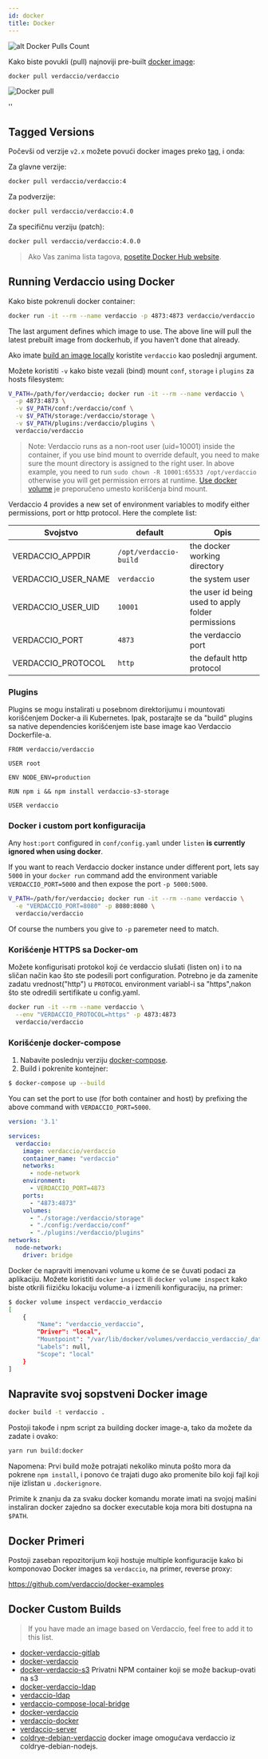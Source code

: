 ```yaml
---
id: docker
title: Docker
---
```


![alt Docker Pulls Count](https://dockeri.co/image/verdaccio/verdaccio "Docker Pulls Count")

Kako biste povukli (pull) najnoviji pre-built [docker image](https://hub.docker.com/r/verdaccio/verdaccio/):

```bash
docker pull verdaccio/verdaccio
```

![Docker pull](assets/docker_verdaccio.gif)

<div id="codefund">''</div>

## Tagged Versions

Počevši od verzije `v2.x` možete povući docker images preko [tag](https://hub.docker.com/r/verdaccio/verdaccio/tags/), i onda:

Za glavne verzije:

```bash
docker pull verdaccio/verdaccio:4
```

Za podverzije:

```bash
docker pull verdaccio/verdaccio:4.0
```

Za specifičnu verziju (patch):

```bash
docker pull verdaccio/verdaccio:4.0.0
```

> Ako Vas zanima lista tagova, [posetite Docker Hub website](https://hub.docker.com/r/verdaccio/verdaccio/tags/).

## Running Verdaccio using Docker

Kako biste pokrenuli docker container:

```bash
docker run -it --rm --name verdaccio -p 4873:4873 verdaccio/verdaccio
```

The last argument defines which image to use. The above line will pull the latest prebuilt image from dockerhub, if you haven't done that already.

Ako imate [build an image locally](#build-your-own-docker-image) koristite `verdaccio` kao poslednji argument.

Možete koristiti `-v` kako biste vezali (bind) mount `conf`, `storage` i `plugins` za hosts filesystem:

```bash
V_PATH=/path/for/verdaccio; docker run -it --rm --name verdaccio \
  -p 4873:4873 \
  -v $V_PATH/conf:/verdaccio/conf \
  -v $V_PATH/storage:/verdaccio/storage \
  -v $V_PATH/plugins:/verdaccio/plugins \
  verdaccio/verdaccio
```

> Note: Verdaccio runs as a non-root user (uid=10001) inside the container, if you use bind mount to override default, you need to make sure the mount directory is assigned to the right user. In above example, you need to run `sudo chown -R 10001:65533 /opt/verdaccio` otherwise you will get permission errors at runtime. [Use docker volume](https://docs.docker.com/storage/volumes/) je preporučeno umesto korišćenja bind mount.

Verdaccio 4 provides a new set of environment variables to modify either permissions, port or http protocol. Here the complete list:

| Svojstvo              | default                | Opis                                               |
| --------------------- | ---------------------- | -------------------------------------------------- |
| VERDACCIO_APPDIR      | `/opt/verdaccio-build` | the docker working directory                       |
| VERDACCIO_USER_NAME | `verdaccio`            | the system user                                    |
| VERDACCIO_USER_UID  | `10001`                | the user id being used to apply folder permissions |
| VERDACCIO_PORT        | `4873`                 | the verdaccio port                                 |
| VERDACCIO_PROTOCOL    | `http`                 | the default http protocol                          |

### Plugins

Plugins se mogu instalirati u posebnom direktorijumu i mountovati korišćenjem Docker-a ili Kubernetes. Ipak, postarajte se da "build" plugins sa native dependencies korišćenjem iste base image kao Verdaccio Dockerfile-a.

```docker
FROM verdaccio/verdaccio

USER root

ENV NODE_ENV=production

RUN npm i && npm install verdaccio-s3-storage

USER verdaccio
```

### Docker i custom port konfiguracija

Any `host:port` configured in `conf/config.yaml` under `listen` **is currently ignored when using docker**.

If you want to reach Verdaccio docker instance under different port, lets say `5000` in your `docker run` command add the environment variable `VERDACCIO_PORT=5000` and then expose the port `-p 5000:5000`.

```bash
V_PATH=/path/for/verdaccio; docker run -it --rm --name verdaccio \
  -e "VERDACCIO_PORT=8080" -p 8080:8080 \  
  verdaccio/verdaccio
```

Of course the numbers you give to `-p` paremeter need to match.

### Korišćenje HTTPS sa Docker-om

Možete konfigurisati protokol koji će verdaccio slušati (listen on) i to na sličan način kao što ste podesili port configuration. Potrebno je da zamenite zadatu vrednost("http") u `PROTOCOL` environment variabl-i sa "https",nakon što ste odredili sertifikate u config.yaml.

```bash
docker run -it --rm --name verdaccio \
  --env "VERDACCIO_PROTOCOL=https" -p 4873:4873
  verdaccio/verdaccio
```

### Korišćenje docker-compose

1. Nabavite poslednju verziju [docker-compose](https://github.com/docker/compose).
2. Build i pokrenite kontejner:

```bash
$ docker-compose up --build
```

You can set the port to use (for both container and host) by prefixing the above command with `VERDACCIO_PORT=5000`.

```yaml
version: '3.1'

services:
  verdaccio:
    image: verdaccio/verdaccio
    container_name: "verdaccio"
    networks:
      - node-network
    environment:
      - VERDACCIO_PORT=4873
    ports:
      - "4873:4873"
    volumes:
      - "./storage:/verdaccio/storage"
      - "./config:/verdaccio/conf"
      - "./plugins:/verdaccio/plugins"  
networks:
  node-network:
    driver: bridge
```

Docker će napraviti imenovani volume u kome će se čuvati podaci za aplikaciju. Možete koristiti `docker inspect` ili `docker volume inspect` kako biste otkrili fiizičku lokaciju volume-a i izmenili konfiguraciju, na primer:

```bash
$ docker volume inspect verdaccio_verdaccio
[
    {
        "Name": "verdaccio_verdaccio",
        "Driver": "local",
        "Mountpoint": "/var/lib/docker/volumes/verdaccio_verdaccio/_data",
        "Labels": null,
        "Scope": "local"
    }
]

```

## Napravite svoj sopstveni Docker image

```bash
docker build -t verdaccio .
```

Postoji takođe i npm script za building docker image-a, tako da možete da zadate i ovako:

```bash
yarn run build:docker
```

Napomena: Prvi build može potrajati nekoliko minuta pošto mora da pokrene `npm install`, i ponovo će trajati dugo ako promenite bilo koji fajl koji nije izlistan u `.dockerignore`.

Primite k znanju da za svaku docker komandu morate imati na svojoj mašini instaliran docker zajedno sa docker executable koja mora biti dostupna na `$PATH`.

## Docker Primeri

Postoji zaseban repozitorijum koji hostuje multiple konfiguracije kako bi komponovao Docker images sa `verdaccio`, na primer, reverse proxy:

<https://github.com/verdaccio/docker-examples>

## Docker Custom Builds

> If you have made an image based on Verdaccio, feel free to add it to this list.

* [docker-verdaccio-gitlab](https://github.com/snics/docker-verdaccio-gitlab)
* [docker-verdaccio](https://github.com/deployable/docker-verdaccio)
* [docker-verdaccio-s3](https://github.com/asynchrony/docker-verdaccio-s3) Privatni NPM container koji se može backup-ovati na s3
* [docker-verdaccio-ldap](https://github.com/snadn/docker-verdaccio-ldap)
* [verdaccio-ldap](https://github.com/nathantreid/verdaccio-ldap)
* [verdaccio-compose-local-bridge](https://github.com/shingtoli/verdaccio-compose-local-bridge)
* [docker-verdaccio](https://github.com/Global-Solutions/docker-verdaccio)
* [verdaccio-docker](https://github.com/idahobean/verdaccio-docker)
* [verdaccio-server](https://github.com/andru255/verdaccio-server)
* [coldrye-debian-verdaccio](https://github.com/coldrye-docker/coldrye-debian-verdaccio) docker image omogućava verdaccio iz coldrye-debian-nodejs.